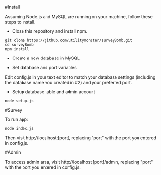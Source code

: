 #Install

Assuming Node.js and MySQL are running on your machine, follow these steps to install.

* Close this repository and install npm.

```
git clone https://github.com/utilitymonster/surveyBomb.git
cd surveyBomb
npm install
```

* Create a new database in MySQL 

* Set database and port variables

Edit config.js in your text editor to match your database settings (including the database name you created in #2) and your preferred port.

* Setup database table and admin account

```
node setup.js
```

#Survey

To run app:

```
node index.js
```

Then visit http://localhost:[port], replacing "port" with the port you entered in config.js.

#Admin

To access admin area, visit http://localhost:[port]/admin, replacing "port" with the port you entered in config.js.